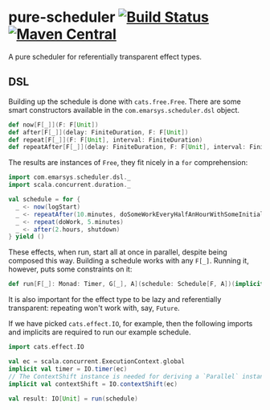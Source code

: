 # pure-scheduler [![Build Status](https://travis-ci.org/emartech/pure-scheduler.svg?branch=master)](https://travis-ci.org/emartech/pure-scheduler) [![Maven Central](https://img.shields.io/maven-central/v/com.emarsys/pure-scheduler_2.12.svg?label=Maven%20Central)](https://search.maven.org/search?q=g:%22com.emarsys%22%20AND%20a:%22pure-scheduler_2.12%22)

A pure scheduler for referentially transparent effect types.

## DSL

Building up the schedule is done with `cats.free.Free`. There are some smart constructors available in the `com.emarsys.scheduler.dsl` object.

```scala
def now[F[_]](F: F[Unit])
def after[F[_]](delay: FiniteDuration, F: F[Unit])
def repeat[F[_]](F: F[Unit], interval: FiniteDuration)
def repeatAfter[F[_]](delay: FiniteDuration, F: F[Unit], interval: FiniteDuration)
```

The results are instances of `Free`, they fit nicely in a `for` comprehension:

```scala
import com.emarsys.scheduler.dsl._
import scala.concurrent.duration._

val schedule = for {
  _ <- now(logStart)
  _ <- repeatAfter(10.minutes, doSomeWorkEveryHalfAnHourWithSomeInitialDelay, 30.minutes)
  _ <- repeat(doWork, 5.minutes)
  _ <- after(2.hours, shutdown)
} yield ()
```

These effects, when run, start all at once in parallel, despite being composed this way.
Building a schedule works with any `F[_]`. Running it, however, puts some constraints on it:

```scala
def run[F[_]: Monad: Timer, G[_], A](schedule: Schedule[F, A])(implicit P: Parallel[F, G]): F[Unit]
```

It is also important for the effect type to be lazy and referentially transparent: repeating won't work with, say, `Future`.

If we have picked `cats.effect.IO`, for example, then the following imports and implicits are required to run our example schedule.

```scala
import cats.effect.IO

val ec = scala.concurrent.ExecutionContext.global
implicit val timer = IO.timer(ec)
// The ContextShift instance is needed for deriving a `Parallel` instance via IO.ioParallel
implicit val contextShift = IO.contextShift(ec)

val result: IO[Unit] = run(schedule)
```
